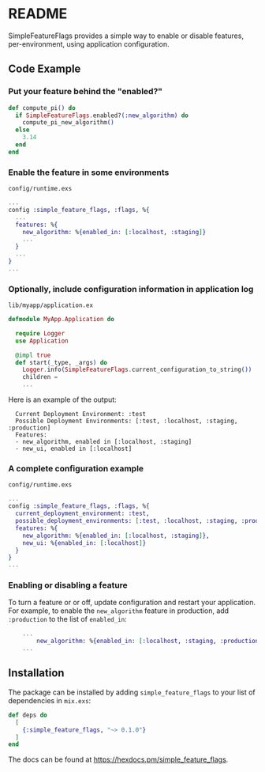 # README

SimpleFeatureFlags provides a simple way to enable or disable features, per-environment, using application configuration.

## Code Example


### Put your feature behind the "enabled?"

```elixir
def compute_pi() do
  if SimpleFeatureFlags.enabled?(:new_algorithm) do
    compute_pi_new_algorithm()
  else
    3.14
  end
end
```

### Enable the feature in some environments 

`config/runtime.exs`
```elixir
...
config :simple_feature_flags, :flags, %{
  ...
  features: %{
    new_algorithm: %{enabled_in: [:localhost, :staging]}
    ...
  }
  ...
}
...
```

### Optionally, include configuration information in application log

`lib/myapp/application.ex`

```elixir
defmodule MyApp.Application do

  require Logger
  use Application

  @impl true
  def start(_type, _args) do
    Logger.info(SimpleFeatureFlags.current_configuration_to_string())
    children =
    ...
```

Here is an example of the output:

```text
  Current Deployment Environment: :test
  Possible Deployment Environments: [:test, :localhost, :staging, :production]
  Features:
  - new_algorithm, enabled in [:localhost, :staging]
  - new_ui, enabled in [:localhost]
```

### A complete configuration example

`config/runtime.exs`
```elixir
...
config :simple_feature_flags, :flags, %{
  current_deployment_environment: :test,
  possible_deployment_environments: [:test, :localhost, :staging, :production],
  features: %{
    new_algorithm: %{enabled_in: [:localhost, :staging]},
    new_ui: %{enabled_in: [:localhost]}
  }
}
...
```

### Enabling or disabling a feature 

To turn a feature or or off, update configuration and restart your application. For example, to enable the `new_algorithm` feature in production, add `:production` to the list of `enabled_in`: 

```elixir
    ...
        new_algorithm: %{enabled_in: [:localhost, :staging, :production]}
    ...
```

## Installation

The package can be installed by adding `simple_feature_flags` to your list of dependencies in `mix.exs`:

```elixir
def deps do
  [
    {:simple_feature_flags, "~> 0.1.0"}
  ]
end
```

The docs can be found at <https://hexdocs.pm/simple_feature_flags>.